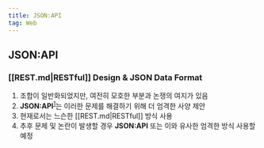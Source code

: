 ```yaml
---
title: JSON:API
tag: Web
---
```


## JSON:API

### [[REST.md|RESTful]] Design & JSON Data Format

1. 조합이 일반화되었지만, 여전히 모호한 부분과 논쟁의 여지가 있음
2. **JSON:API**<sup><a href="https://jsonapi.org">1</a></sup>는 이러한 문제를 해결하기 위해 더 엄격한 사양 제안
3. 현재로서는 느슨한 [[REST.md|RESTful]] 방식 사용
4. 추후 문제 및 논란이 발생할 경우 **JSON:API** 또는 이와 유사한 엄격한 방식 사용할 예정
